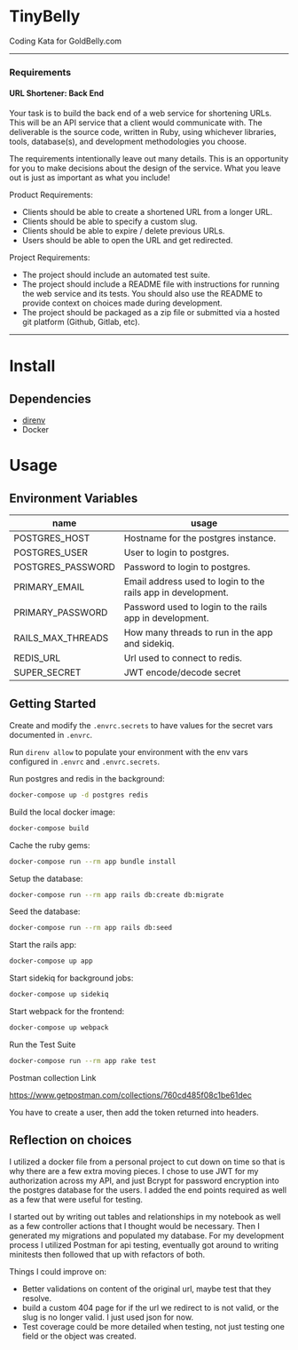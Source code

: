 # TinyBelly
Coding Kata for GoldBelly.com

---
### Requirements

#### URL Shortener: Back End

Your task is to build the back end of a web service for shortening URLs. This will be an API service that a client would communicate with. The deliverable is the source code, written in Ruby, using whichever libraries, tools, database(s), and development methodologies you choose.

The requirements intentionally leave out many details. This is an opportunity for you to make decisions about the design of the service. What you leave out is just as important as what you include!

Product Requirements:
- Clients should be able to create a shortened URL from a longer URL.
- Clients should be able to specify a custom slug.
- Clients should be able to expire / delete previous URLs.
- Users should be able to open the URL and get redirected.

Project Requirements:
- The project should include an automated test suite.
- The project should include a README file with instructions for running the web service and its tests. You should also use the README to provide context on choices   made during development.
- The project should be packaged as a zip file or submitted via a hosted git platform (Github, Gitlab, etc).

---


# Install

## Dependencies

- [direnv](https://direnv.net/docs/installation.html)
- Docker

# Usage

## Environment Variables

| name | usage |
| ---- | ----- |
| POSTGRES_HOST | Hostname for the postgres instance. |
| POSTGRES_USER | User to login to postgres. |
| POSTGRES_PASSWORD | Password to login to postgres. |
| PRIMARY_EMAIL | Email address used to login to the rails app in development. |
| PRIMARY_PASSWORD | Password used to login to the rails app in development. |
| RAILS_MAX_THREADS | How many threads to run in the app and sidekiq. |
| REDIS_URL | Url used to connect to redis. |
| SUPER_SECRET | JWT encode/decode secret |

## Getting Started

Create and modify the `.envrc.secrets` to have values for the secret vars documented in `.envrc`.

Run `direnv allow` to populate your environment with the env vars configured in `.envrc` and `.envrc.secrets`.

Run postgres and redis in the background:

```sh
docker-compose up -d postgres redis
```

Build the local docker image:

```sh
docker-compose build
```

Cache the ruby gems:

```sh
docker-compose run --rm app bundle install
```

Setup the database:

```sh
docker-compose run --rm app rails db:create db:migrate
```

Seed the database:

```sh
docker-compose run --rm app rails db:seed
```

Start the rails app:

```sh
docker-compose up app
```

Start sidekiq for background jobs:

```sh
docker-compose up sidekiq
```

Start webpack for the frontend:

```sh
docker-compose up webpack
```

Run the Test Suite

```sh
docker-compose run --rm app rake test
```

Postman collection Link

https://www.getpostman.com/collections/760cd485f08c1be61dec

You have to create a user, then add the token returned into headers.



## Reflection on choices 

I utilized a docker file from a personal project to cut down on time so that is why there are a few extra moving pieces. 
I chose to use JWT for my authorization across my API, and just Bcrypt for password encryption into the postgres database for the users. 
I added the end points required as well as a few that were useful for testing. 

I started out by writing out tables and relationships in my notebook as well as a few controller actions that I thought would be necessary. 
Then I generated my migrations and populated my database. For my development process I utilized Postman for api testing, eventually got around to writing minitests then followed that up with refactors of both. 

Things I could improve on:
  - Better validations on content of the original url, maybe test that they resolve. 
  - build a custom 404 page for if the url we redirect to is not valid, or the slug is no longer valid. I just used json for now. 
  - Test coverage could be more detailed when testing, not just testing one field or the object was created. 

